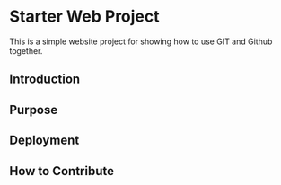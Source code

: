 # Starter Web Project
This is a simple website project for showing how to use GIT and Github together.

## Introduction

## Purpose

## Deployment

## How to Contribute